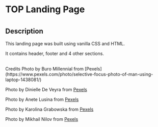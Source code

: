 <h1>TOP Landing Page<h1>

<h2> Description</h2>
This landing page was built using vanilla CSS and HTML. 

It contains header, footer and 4 other sections. 



<br>
Credits
Photo by Buro Millennial from [Pexels](https://www.pexels.com/photo/selective-focus-photo-of-man-using-laptop-1438081/)


Photo by Dinielle De Veyra from [Pexels](https://www.pexels.com/photo/elegant-young-bearded-businessman-in-suit-and-tie-in-downtown-4195342/)

Photo by Anete Lusina from [Pexels](https://www.pexels.com/photo/unrecognizable-woman-demonstrating-light-bulb-in-hands-4792509/)

Photo by Karolina Grabowska from [Pexels](https://www.pexels.com/photo/roll-of-american-dollar-banknotes-tightened-with-band-4386476/)

Photo by Mikhail Nilov from [Pexels](https://www.pexels.com/photo/fashion-man-person-people-9304681/)